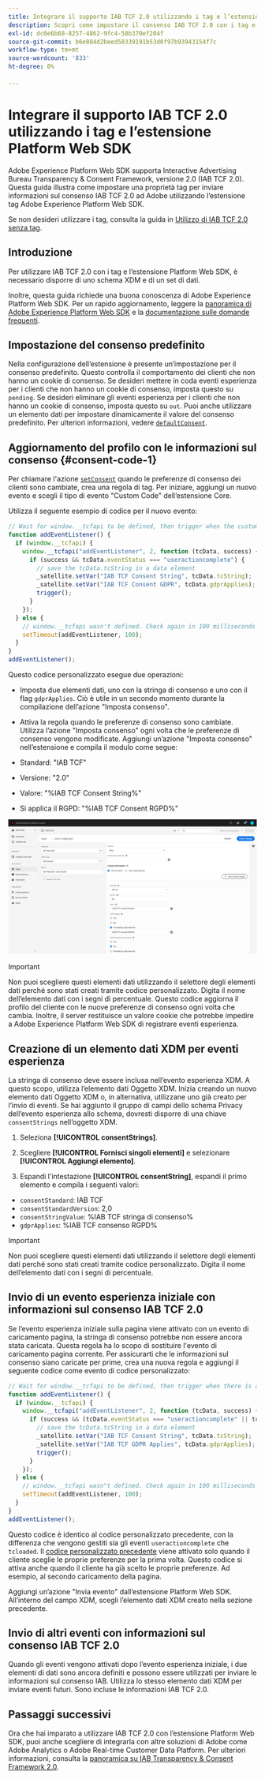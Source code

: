 ```yaml
---
title: Integrare il supporto IAB TCF 2.0 utilizzando i tag e l’estensione Platform Web SDK
description: Scopri come impostare il consenso IAB TCF 2.0 con i tag e l’estensione Adobe Experience Platform Web SDK.
exl-id: dc0e6b68-8257-4862-9fc4-50b370ef204f
source-git-commit: b6e084d2beed58339191b53d0f97b93943154f7c
workflow-type: tm+mt
source-wordcount: '833'
ht-degree: 0%

---
```


# Integrare il supporto IAB TCF 2.0 utilizzando i tag e l’estensione Platform Web SDK

Adobe Experience Platform Web SDK supporta Interactive Advertising Bureau Transparency &amp; Consent Framework, versione 2.0 (IAB TCF 2.0). Questa guida illustra come impostare una proprietà tag per inviare informazioni sul consenso IAB TCF 2.0 ad Adobe utilizzando l’estensione tag Adobe Experience Platform Web SDK.

Se non desideri utilizzare i tag, consulta la guida in [Utilizzo di IAB TCF 2.0 senza tag](./without-tags.md).

## Introduzione

Per utilizzare IAB TCF 2.0 con i tag e l’estensione Platform Web SDK, è necessario disporre di uno schema XDM e di un set di dati.

Inoltre, questa guida richiede una buona conoscenza di Adobe Experience Platform Web SDK. Per un rapido aggiornamento, leggere la [panoramica di Adobe Experience Platform Web SDK](../../home.md) e la [documentazione sulle domande frequenti](../../faq.md).

## Impostazione del consenso predefinito

Nella configurazione dell’estensione è presente un’impostazione per il consenso predefinito. Questo controlla il comportamento dei clienti che non hanno un cookie di consenso. Se desideri mettere in coda eventi esperienza per i clienti che non hanno un cookie di consenso, imposta questo su `pending`. Se desideri eliminare gli eventi esperienza per i clienti che non hanno un cookie di consenso, imposta questo su `out`. Puoi anche utilizzare un elemento dati per impostare dinamicamente il valore del consenso predefinito. Per ulteriori informazioni, vedere [`defaultConsent`](/help/web-sdk/commands/configure/defaultconsent.md).

## Aggiornamento del profilo con le informazioni sul consenso {#consent-code-1}

Per chiamare l&#39;azione [`setConsent`](/help/web-sdk/commands/setconsent.md) quando le preferenze di consenso dei clienti sono cambiate, crea una regola di tag. Per iniziare, aggiungi un nuovo evento e scegli il tipo di evento &quot;Custom Code&quot; dell’estensione Core.

Utilizza il seguente esempio di codice per il nuovo evento:

```javascript
// Wait for window.__tcfapi to be defined, then trigger when the customer has completed their consent and preferences.
function addEventListener() {
  if (window.__tcfapi) {
    window.__tcfapi("addEventListener", 2, function (tcData, success) {
      if (success && tcData.eventStatus === "useractioncomplete") {
        // save the tcData.tcString in a data element
        _satellite.setVar("IAB TCF Consent String", tcData.tcString);
        _satellite.setVar("IAB TCF Consent GDPR", tcData.gdprApplies);
        trigger();
      }
    });
  } else {
    // window.__tcfapi wasn't defined. Check again in 100 milliseconds
    setTimeout(addEventListener, 100);
  }
}
addEventListener();
```

Questo codice personalizzato esegue due operazioni:

* Imposta due elementi dati, uno con la stringa di consenso e uno con il flag `gdprApplies`. Ciò è utile in un secondo momento durante la compilazione dell’azione &quot;Imposta consenso&quot;.

* Attiva la regola quando le preferenze di consenso sono cambiate. Utilizza l’azione &quot;Imposta consenso&quot; ogni volta che le preferenze di consenso vengono modificate. Aggiungi un’azione &quot;Imposta consenso&quot; nell’estensione e compila il modulo come segue:

* Standard: &quot;IAB TCF&quot;
* Versione: &quot;2.0&quot;
* Valore: &quot;%IAB TCF Consent String%&quot;
* Si applica il RGPD: &quot;%IAB TCF Consent RGPD%&quot;

![Azione impostazione consenso IAB](../../assets/consent/iab-tcf/with-launch/iab-action.png)

>[!IMPORTANT]
>
>Non puoi scegliere questi elementi dati utilizzando il selettore degli elementi dati perché sono stati creati tramite codice personalizzato. Digita il nome dell’elemento dati con i segni di percentuale. Questo codice aggiorna il profilo del cliente con le nuove preferenze di consenso ogni volta che cambia. Inoltre, il server restituisce un valore cookie che potrebbe impedire a Adobe Experience Platform Web SDK di registrare eventi esperienza.

## Creazione di un elemento dati XDM per eventi esperienza

La stringa di consenso deve essere inclusa nell’evento esperienza XDM. A questo scopo, utilizza l’elemento dati Oggetto XDM. Inizia creando un nuovo elemento dati Oggetto XDM o, in alternativa, utilizzane uno già creato per l’invio di eventi. Se hai aggiunto il gruppo di campi dello schema Privacy dell’evento esperienza allo schema, dovresti disporre di una chiave `consentStrings` nell’oggetto XDM.

1. Seleziona **[!UICONTROL consentStrings]**.

1. Scegliere **[!UICONTROL Fornisci singoli elementi]** e selezionare **[!UICONTROL Aggiungi elemento]**.

1. Espandi l&#39;intestazione **[!UICONTROL consentString]**, espandi il primo elemento e compila i seguenti valori:

* `consentStandard`: IAB TCF
* `consentStandardVersion`: 2,0
* `consentStringValue`: %IAB TCF stringa di consenso%
* `gdprApplies`: %IAB TCF consenso RGPD%

>[!IMPORTANT]
>
>Non puoi scegliere questi elementi dati utilizzando il selettore degli elementi dati perché sono stati creati tramite codice personalizzato. Digita il nome dell’elemento dati con i segni di percentuale.

## Invio di un evento esperienza iniziale con informazioni sul consenso IAB TCF 2.0

Se l’evento esperienza iniziale sulla pagina viene attivato con un evento di caricamento pagina, la stringa di consenso potrebbe non essere ancora stata caricata. Questa regola ha lo scopo di sostituire l&#39;evento di caricamento pagina corrente. Per assicurarti che le informazioni sul consenso siano caricate per prime, crea una nuova regola e aggiungi il seguente codice come evento di codice personalizzato:

```javascript
// Wait for window.__tcfapi to be defined, then trigger when there is a consent string
function addEventListener() {
  if (window.__tcfapi) {
    window.__tcfapi("addEventListener", 2, function (tcData, success) {
      if (success && (tcData.eventStatus === "useractioncomplete" || tcData.eventStatus === "tcloaded")) {
        // save the tcData.tcString in a data element
        _satellite.setVar("IAB TCF Consent String", tcData.tcString);
        _satellite.setVar("IAB TCF GDPR Applies", tcData.gdprApplies);
        trigger();
      }
    });
  } else {
    // window.__tcfapi wasn"t defined. Check again in 100 milliseconds
    setTimeout(addEventListener, 100);
  }
}
addEventListener();
```

Questo codice è identico al codice personalizzato precedente, con la differenza che vengono gestiti sia gli eventi `useractioncomplete` che `tcloaded`. Il [codice personalizzato precedente](#consent-code-1) viene attivato solo quando il cliente sceglie le proprie preferenze per la prima volta. Questo codice si attiva anche quando il cliente ha già scelto le proprie preferenze. Ad esempio, al secondo caricamento della pagina.

Aggiungi un’azione &quot;Invia evento&quot; dall’estensione Platform Web SDK. All’interno del campo XDM, scegli l’elemento dati XDM creato nella sezione precedente.

## Invio di altri eventi con informazioni sul consenso IAB TCF 2.0

Quando gli eventi vengono attivati dopo l’evento esperienza iniziale, i due elementi di dati sono ancora definiti e possono essere utilizzati per inviare le informazioni sul consenso IAB. Utilizza lo stesso elemento dati XDM per inviare eventi futuri. Sono incluse le informazioni IAB TCF 2.0.

## Passaggi successivi

Ora che hai imparato a utilizzare IAB TCF 2.0 con l’estensione Platform Web SDK, puoi anche scegliere di integrarla con altre soluzioni di Adobe come Adobe Analytics o Adobe Real-time Customer Data Platform. Per ulteriori informazioni, consulta la [panoramica su IAB Transparency &amp; Consent Framework 2.0](./overview.md).
